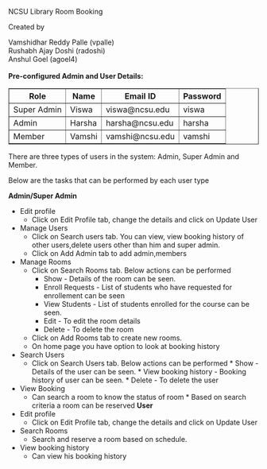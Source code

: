 NCSU Library Room Booking

Created by

Vamshidhar Reddy Palle (vpalle)<br>
Rushabh Ajay Doshi (radoshi)<br>
Anshul Goel (agoel4) <br>
<br>
<b>Pre-configured Admin and User Details:</b>
<table border=1>
	<th> Role </th>
	<th> Name </th>
	<th> Email ID </th>
	<th> Password </th>
	<tr> <td> Super Admin <td> Viswa <td>viswa@ncsu.edu <td> viswa</tr>
	<tr> <td> Admin <td> Harsha <td>harsha@ncsu.edu <td> harsha</tr>
	<tr> <td> Member <td> Vamshi <td>vamshi@ncsu.edu <td> vamshi</tr>
</table>

There are three types of users in the system: Admin, Super Admin and Member.

Below are the tasks that can be performed by each user type

<b> Admin/Super Admin </b>
- Edit profile
	* Click on Edit Profile tab, change the details and click on Update User
- Manage Users
	* Click on Search users tab. You can view, view booking history of other users,delete users other than him and super admin.
	* Click on Add Admin tab to add admin,members
- Manage Rooms
	* Click on Search Rooms tab. Below actions can be performed
		* Show - Details of the room can be seen.
		* Enroll Requests - List of students who have requested for enrollement can be seen
		* View Students - List of students enrolled for the course can be seen.
		* Edit - To edit the room details
		* Delete - To delete the room
	* Click on Add Rooms tab to create new rooms. 
	* On home page you have option to look at booking history
- Search Users
  * Click on Search Users tab. Below actions can be performed
		* Show - Details of the user can be seen.
		* View booking history - Booking history of user can be seen.
		* Delete - To delete the user
- View Booking
  * Can search a room to know the status of room
		* Based on search criteria a room can be reserved
<b> User </b>
- Edit profile
	* Click on Edit Profile tab, change the details and click on Update User
- Search Rooms
	* Search and reserve a room based on schedule.
- View booking history
	* Can view his booking history
	
